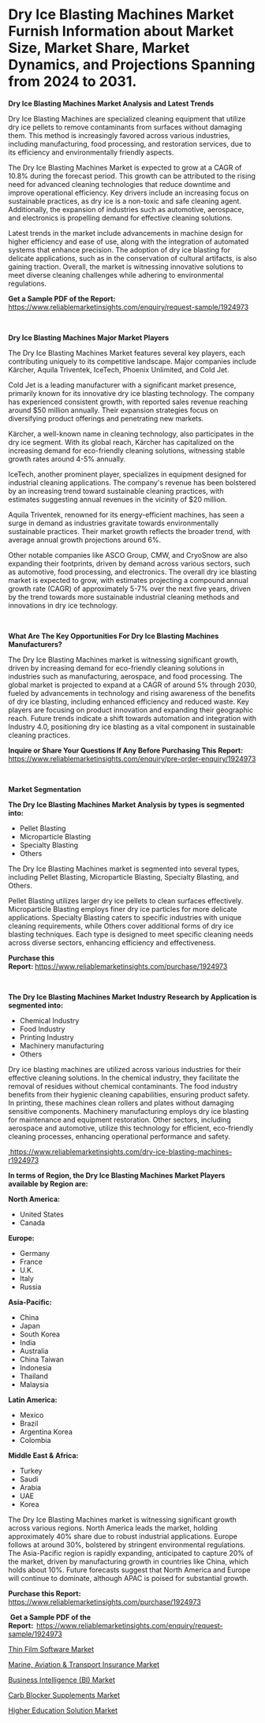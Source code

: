 <p><h1>Dry Ice Blasting Machines Market Furnish Information about Market Size, Market Share, Market Dynamics, and Projections Spanning from 2024 to 2031.</h1></p><p><strong>Dry Ice Blasting Machines Market Analysis and Latest Trends</strong></p>
<p><p>Dry Ice Blasting Machines are specialized cleaning equipment that utilize dry ice pellets to remove contaminants from surfaces without damaging them. This method is increasingly favored across various industries, including manufacturing, food processing, and restoration services, due to its efficiency and environmentally friendly aspects.</p><p>The Dry Ice Blasting Machines Market is expected to grow at a CAGR of 10.8% during the forecast period. This growth can be attributed to the rising need for advanced cleaning technologies that reduce downtime and improve operational efficiency. Key drivers include an increasing focus on sustainable practices, as dry ice is a non-toxic and safe cleaning agent. Additionally, the expansion of industries such as automotive, aerospace, and electronics is propelling demand for effective cleaning solutions.</p><p>Latest trends in the market include advancements in machine design for higher efficiency and ease of use, along with the integration of automated systems that enhance precision. The adoption of dry ice blasting for delicate applications, such as in the conservation of cultural artifacts, is also gaining traction. Overall, the market is witnessing innovative solutions to meet diverse cleaning challenges while adhering to environmental regulations.</p></p>
<p><strong>Get a Sample PDF of the Report:&nbsp;</strong> <a href="https://www.reliablemarketinsights.com/enquiry/request-sample/1924973?utm_campaign=1786&utm_medium=2&utm_source=Github&utm_content=ia&utm_term=24102024&utm_id=dry-ice-blasting-machines">https://www.reliablemarketinsights.com/enquiry/request-sample/1924973</a></p>
<p>&nbsp;</p>
<p><strong>Dry Ice Blasting Machines Major Market Players</strong></p>
<p><p>The Dry Ice Blasting Machines Market features several key players, each contributing uniquely to its competitive landscape. Major companies include Kärcher, Aquila Triventek, IceTech, Phoenix Unlimited, and Cold Jet. </p><p>Cold Jet is a leading manufacturer with a significant market presence, primarily known for its innovative dry ice blasting technology. The company has experienced consistent growth, with reported sales revenue reaching around $50 million annually. Their expansion strategies focus on diversifying product offerings and penetrating new markets.</p><p>Kärcher, a well-known name in cleaning technology, also participates in the dry ice segment. With its global reach, Kärcher has capitalized on the increasing demand for eco-friendly cleaning solutions, witnessing stable growth rates around 4-5% annually.</p><p>IceTech, another prominent player, specializes in equipment designed for industrial cleaning applications. The company's revenue has been bolstered by an increasing trend toward sustainable cleaning practices, with estimates suggesting annual revenues in the vicinity of $20 million.</p><p>Aquila Triventek, renowned for its energy-efficient machines, has seen a surge in demand as industries gravitate towards environmentally sustainable practices. Their market growth reflects the broader trend, with average annual growth projections around 6%.</p><p>Other notable companies like ASCO Group, CMW, and CryoSnow are also expanding their footprints, driven by demand across various sectors, such as automotive, food processing, and electronics. The overall dry ice blasting market is expected to grow, with estimates projecting a compound annual growth rate (CAGR) of approximately 5-7% over the next five years, driven by the trend towards more sustainable industrial cleaning methods and innovations in dry ice technology.</p></p>
<p>&nbsp;</p>
<p><strong>What Are The Key Opportunities For Dry Ice Blasting Machines Manufacturers?</strong></p>
<p><p>The Dry Ice Blasting Machines market is witnessing significant growth, driven by increasing demand for eco-friendly cleaning solutions in industries such as manufacturing, aerospace, and food processing. The global market is projected to expand at a CAGR of around 5% through 2030, fueled by advancements in technology and rising awareness of the benefits of dry ice blasting, including enhanced efficiency and reduced waste. Key players are focusing on product innovation and expanding their geographic reach. Future trends indicate a shift towards automation and integration with Industry 4.0, positioning dry ice blasting as a vital component in sustainable cleaning practices.</p></p>
<p><strong>Inquire or Share Your Questions If Any Before Purchasing This Report:</strong> <a href="https://www.reliablemarketinsights.com/enquiry/pre-order-enquiry/1924973?utm_campaign=1786&utm_medium=2&utm_source=Github&utm_content=ia&utm_term=24102024&utm_id=dry-ice-blasting-machines">https://www.reliablemarketinsights.com/enquiry/pre-order-enquiry/1924973</a></p>
<p>&nbsp;</p>
<p><strong>Market Segmentation</strong></p>
<p><strong>The Dry Ice Blasting Machines Market Analysis by types is segmented into:</strong></p>
<p><ul><li>Pellet Blasting</li><li>Microparticle Blasting</li><li>Specialty Blasting</li><li>Others</li></ul></p>
<p><p>The Dry Ice Blasting Machines market is segmented into several types, including Pellet Blasting, Microparticle Blasting, Specialty Blasting, and Others. </p><p>Pellet Blasting utilizes larger dry ice pellets to clean surfaces effectively. Microparticle Blasting employs finer dry ice particles for more delicate applications. Specialty Blasting caters to specific industries with unique cleaning requirements, while Others cover additional forms of dry ice blasting techniques. Each type is designed to meet specific cleaning needs across diverse sectors, enhancing efficiency and effectiveness.</p></p>
<p><strong>Purchase this Report:&nbsp;</strong><a href="https://www.reliablemarketinsights.com/purchase/1924973?utm_campaign=1786&utm_medium=2&utm_source=Github&utm_content=ia&utm_term=24102024&utm_id=dry-ice-blasting-machines">https://www.reliablemarketinsights.com/purchase/1924973</a></p>
<p>&nbsp;</p>
<p><strong>The Dry Ice Blasting Machines Market Industry Research by Application is segmented into:</strong></p>
<p><ul><li>Chemical Industry</li><li>Food Industry</li><li>Printing Industry</li><li>Machinery manufacturing</li><li>Others</li></ul></p>
<p><p>Dry ice blasting machines are utilized across various industries for their effective cleaning solutions. In the chemical industry, they facilitate the removal of residues without chemical contaminants. The food industry benefits from their hygienic cleaning capabilities, ensuring product safety. In printing, these machines clean rollers and plates without damaging sensitive components. Machinery manufacturing employs dry ice blasting for maintenance and equipment restoration. Other sectors, including aerospace and automotive, utilize this technology for efficient, eco-friendly cleaning processes, enhancing operational performance and safety.</p></p>
<p><a href="https://www.reliablemarketinsights.com/dry-ice-blasting-machines-r1924973?utm_campaign=1786&utm_medium=2&utm_source=Github&utm_content=ia&utm_term=24102024&utm_id=dry-ice-blasting-machines">&nbsp;https://www.reliablemarketinsights.com/dry-ice-blasting-machines-r1924973</a></p>
<p><strong>In terms of Region, the Dry Ice Blasting Machines Market Players available by Region are:</strong></p>
<p>
    <p> <strong> North America: </strong>
        <ul>
            <li>United States</li>
            <li>Canada</li>
        </ul>
        </p> 
    <p> <strong> Europe: </strong>
        <ul>
            <li>Germany</li>
            <li>France</li>
            <li>U.K.</li>
            <li>Italy</li>
            <li>Russia</li>
        </ul>
        </p> 
    <p> <strong> Asia-Pacific: </strong>
        <ul>
            <li>China</li>
            <li>Japan</li>
            <li>South Korea</li>
            <li>India</li>
            <li>Australia</li>
            <li>China Taiwan</li>
            <li>Indonesia</li>
            <li>Thailand</li>
            <li>Malaysia</li>
        </ul>
        </p> 
    <p> <strong> Latin America: </strong>
        <ul>
            <li>Mexico</li>
            <li>Brazil</li>
            <li>Argentina Korea</li>
            <li>Colombia</li>
        </ul>
        </p> 
    <p> <strong> Middle East & Africa: </strong>
        <ul>
            <li>Turkey</li>
            <li>Saudi</li>
            <li>Arabia</li>
            <li>UAE</li>
            <li>Korea</li>
        </ul>
    </p>
    </p>
<p><p>The Dry Ice Blasting Machines market is witnessing significant growth across various regions. North America leads the market, holding approximately 40% share due to robust industrial applications. Europe follows at around 30%, bolstered by stringent environmental regulations. The Asia-Pacific region is rapidly expanding, anticipated to capture 20% of the market, driven by manufacturing growth in countries like China, which holds about 10%. Future forecasts suggest that North America and Europe will continue to dominate, although APAC is poised for substantial growth.</p></p>
<p><strong>Purchase this Report: </strong><a href="https://www.reliablemarketinsights.com/purchase/1924973?utm_campaign=1786&utm_medium=2&utm_source=Github&utm_content=ia&utm_term=24102024&utm_id=dry-ice-blasting-machines">https://www.reliablemarketinsights.com/purchase/1924973</a></p>
<p>&nbsp;<strong>Get a Sample PDF of the Report:&nbsp;&nbsp;</strong><a href="https://www.reliablemarketinsights.com/enquiry/request-sample/1924973?utm_campaign=1786&utm_medium=2&utm_source=Github&utm_content=ia&utm_term=24102024&utm_id=dry-ice-blasting-machines">https://www.reliablemarketinsights.com/enquiry/request-sample/1924973</a></p>
<p><strong></strong></p>
<p><p><a href="https://www.linkedin.com/pulse/thin-film-software-mosaic-piecing-together-global-market-jydff?utm_campaign=1786&utm_medium=2&utm_source=Github&utm_content=ia&utm_term=24102024&utm_id=dry-ice-blasting-machines">Thin Film Software Market</a></p><p><a href="https://www.linkedin.com/pulse/marine-aviation-transport-insurance-market-refracting-a1hxf?utm_campaign=1786&utm_medium=2&utm_source=Github&utm_content=ia&utm_term=24102024&utm_id=dry-ice-blasting-machines">Marine, Aviation & Transport Insurance Market</a></p><p><a href="https://www.linkedin.com/pulse/business-intelligence-bi-market-size-type-product-ecobf?utm_campaign=1786&utm_medium=2&utm_source=Github&utm_content=ia&utm_term=24102024&utm_id=dry-ice-blasting-machines">Business Intelligence (BI) Market</a></p><p><a href="https://www.linkedin.com/pulse/carb-blocker-supplements-market-trends-growth-outlook-2024-eydxf?utm_campaign=1786&utm_medium=2&utm_source=Github&utm_content=ia&utm_term=24102024&utm_id=dry-ice-blasting-machines">Carb Blocker Supplements Market</a></p><p><a href="https://www.linkedin.com/pulse/market-forecasting-change-global-higher-education-2fphf?utm_campaign=1786&utm_medium=2&utm_source=Github&utm_content=ia&utm_term=24102024&utm_id=dry-ice-blasting-machines">Higher Education Solution Market</a></p></p>